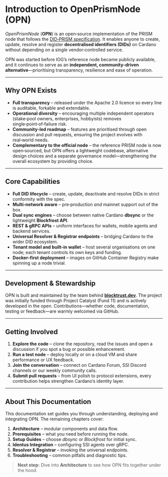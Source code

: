 # Introduction to OpenPrismNode (OPN)

*OpenPrismNode* (**OPN**) is an open‑source implementation of the PRISM node that follows the [DID‑PRISM specification](https://github.com/input-output-hk/prism-did-method-spec). It enables anyone to create, update, resolve and register **decentralised identifiers (DIDs)** on Cardano without depending on a single vendor‑controlled service.

OPN was started before IOG’s reference node became publicly available, and it continues to serve as an **independent, community‑driven alternative**—prioritising transparency, resilience and ease of operation.

---

## Why OPN Exists

* **Full transparency** – released under the Apache 2.0 licence so every line is auditable, forkable and extendable.
* **Operational diversity** – encouraging multiple independent operators (stake‑pool owners, enterprises, hobbyists) removes single‑point‑of‑failure risk.
* **Community‑led roadmap** – features are prioritised through open discussion and pull requests, ensuring the project evolves with real‑world needs.
* **Complementary to the official node** – the reference PRISM node is now open‑sourced, but OPN offers a lightweight codebase, alternative design choices and a separate governance model—strengthening the overall ecosystem by providing choice.

---

## Core Capabilities

* **Full DID lifecycle** – create, update, deactivate and resolve DIDs in strict conformity with the spec.
* **Multi‑network aware** – pre‑production *and* mainnet support out of the box.
* **Dual sync engines** – choose between native Cardano **dbsync** or the lightweight **Blockfrost API**.
* **REST & gRPC APIs** – uniform interfaces for wallets, mobile agents and backend services.
* **Universal Resolver & Registrar endpoints** – bridging Cardano to the wider DID ecosystem.
* **Tenant model and built‑in wallet** – host several organisations on one node; each tenant controls its own keys and funding.
* **Docker‑first deployment** – images on GitHub Container Registry make spinning up a node trivial.

---

## Development & Stewardship

OPN is built and maintained by the team behind **[blocktrust.dev](https://blocktrust.dev)**. The project was initially funded through Project Catalyst (Fund 11) and is actively developed in the open. Contributions—whether code, documentation, testing or feedback—are warmly welcomed via GitHub.

---

## Getting Involved

1. **Explore the code** – clone the repository, read the issues and open a discussion if you spot a bug or possible enhancement.
2. **Run a test node** – deploy locally or on a cloud VM and share performance or UX feedback.
3. **Join the conversation** – connect on Cardano Forum, SSI Discord channels or our weekly community calls.
4. **Submit pull requests** – from UI polish to protocol extensions, every contribution helps strengthen Cardano’s identity layer.

---

## About This Documentation

This documentation set guides you through understanding, deploying and integrating OPN. The remaining chapters cover:

1. **Architecture** – modular components and data flow.
2. **Prerequisites** – what you need before running the node.
3. **Setup Guides** – choose *dbsync* or *Blockfrost* for initial sync.
4. **Identus Integration** – configuring SSI agents over gRPC.
5. **Resolver & Registrar** – invoking the universal endpoints.
6. **Troubleshooting** – common pitfalls and diagnostic tips.

> **Next step:** Dive into **Architecture** to see how OPN fits together under the hood.
